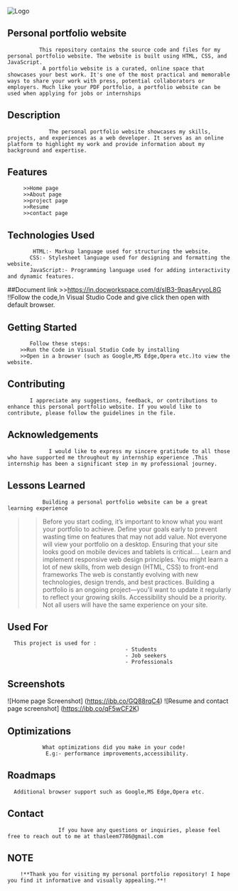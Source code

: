 
![Logo](https://ibb.co/GfzTf0F8)


## Personal portfolio website
              This repository contains the source code and files for my personal portfolio website. The website is built using HTML, CSS, and JavaScript.
               A portfolio website is a curated, online space that showcases your best work. It's one of the most practical and memorable ways to share your work with press, potential collaborators or employers. Much like your PDF portfolio, a portfolio website can be used when applying for jobs or internships


## Description
                 The personal portfolio website showcases my skills, projects, and experiences as a web developer. It serves as an online platform to highlight my work and provide information about my background and expertise.



## Features
         >>Home page
         >>About page
         >>project page
         >>Resume
         >>contact page


## Technologies Used
            HTML:- Markup language used for structuring the website.
           CSS:- Stylesheet language used for designing and formatting the website. 
           JavaScript:- Programming language used for adding interactivity and dynamic features.


##Document link
          >>https://in.docworkspace.com/d/sIB3-9pasAryyoL8G
      !!Follow the code,In Visual Studio Code and give click then open with default browser.      



## Getting Started
           Follow these steps:
        >>Run the Code in Visual Studio Code by installing 
        >>Open in a browser (such as Google,MS Edge,Opera etc.)to view the website.


## Contributing 
           I appreciate any suggestions, feedback, or contributions to enhance this personal portfolio website. If you would like to contribute, please follow the guidelines in the file.


## Acknowledgements
                 I would like to express my sincere gratitude to all those who have supported me throughout my internship experience .This internship has been a significant step in my professional journey.



## Lessons Learned
               Building a personal portfolio website can be a great learning experience
>>Before you start coding, it’s important to know what you want your portfolio to achieve. 
>>Define your goals early to prevent wasting time on features that may not add value.
>>Not everyone will view your portfolio on a desktop. Ensuring that your site looks good on mobile devices and tablets is critical.... Learn and implement responsive web design principles.
>>You might learn a lot of new skills, from web design (HTML, CSS) to front-end frameworks
>>The web is constantly evolving with new technologies, design trends, and best practices. Building a portfolio is an ongoing project—you'll want to update it regularly to reflect your growing skills.
>>Accessibility should be a priority. Not all users will have the same experience on your site.


##  Used  For
      This project is used for :
                                         - Students
                                         - Job seekers
                                         - Professionals

## Screenshots
![Home page Screenshot]
                (https://ibb.co/GQ88rqC4) 
![Resume and contact page screenshot]
                (https://ibb.co/qF5wCF2K) 


## Optimizations
               What optimizations did you make in your code! 
                E.g:- performance improvements,accessibility.


## Roadmaps
         
      Additional browser support such as Google,MS Edge,Opera etc.
   

## Contact
                    If you have any questions or inquiries, please feel free to reach out to me at thasleem7786@gmail.com


## NOTE
        !**Thank you for visiting my personal portfolio repository! I hope you find it informative and visually appealing.**!  

